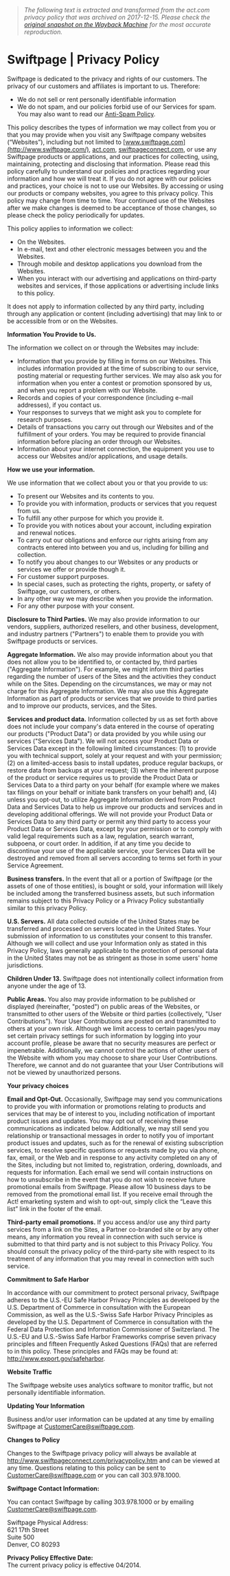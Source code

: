 > *The following text is extracted and transformed from the act.com privacy policy that was archived on 2017-12-15. Please check the [original snapshot on the Wayback Machine](https://web.archive.org/web/20171215223819id_/http%3A//swiftpage.com/privacy-policy) for the most accurate reproduction.*

# Swiftpage | Privacy Policy

Swiftpage is dedicated to the privacy and rights of our customers. The privacy of our customers and affiliates is important to us. Therefore:

  * We do not sell or rent personally identifiable information
  * We do not spam, and our policies forbid use of our Services for spam. You may also want to read our [Anti-Spam Policy](http://swiftpage.com/anti-spam-policy).



This policy describes the types of information we may collect from you or that you may provide when you visit any Swiftpage company websites (“Websites”), including but not limited to [www.swiftpage.com](http://www.swiftpage.com/), [act.com](http://act.com/), [swiftpageconnect.com](http://swiftpageconnect.com/), or use any Swiftpage products or applications, and our practices for collecting, using, maintaining, protecting and disclosing that information. Please read this policy carefully to understand our policies and practices regarding your information and how we will treat it. If you do not agree with our policies and practices, your choice is not to use our Websites. By accessing or using our products or company websites, you agree to this privacy policy. This policy may change from time to time. Your continued use of the Websites after we make changes is deemed to be acceptance of those changes, so please check the policy periodically for updates.

This policy applies to information we collect:

  * On the Websites.
  * In e-mail, text and other electronic messages between you and the Websites.
  * Through mobile and desktop applications you download from the Websites.
  * When you interact with our advertising and applications on third-party websites and services, if those applications or advertising include links to this policy.



It does not apply to information collected by any third party, including through any application or content (including advertising) that may link to or be accessible from or on the Websites.

**Information You Provide to Us.**

The information we collect on or through the Websites may include:

  * Information that you provide by filling in forms on our Websites. This includes information provided at the time of subscribing to our service, posting material or requesting further services. We may also ask you for information when you enter a contest or promotion sponsored by us, and when you report a problem with our Website.
  * Records and copies of your correspondence (including e-mail addresses), if you contact us.
  * Your responses to surveys that we might ask you to complete for research purposes.
  * Details of transactions you carry out through our Websites and of the fulfillment of your orders. You may be required to provide financial information before placing an order through our Websites.
  * Information about your internet connection, the equipment you use to access our Websites and/or applications, and usage details.



**How we use your information.**

We use information that we collect about you or that you provide to us:

  * To present our Websites and its contents to you.
  * To provide you with information, products or services that you request from us.
  * To fulfill any other purpose for which you provide it.
  * To provide you with notices about your account, including expiration and renewal notices.
  * To carry out our obligations and enforce our rights arising from any contracts entered into between you and us, including for billing and collection.
  * To notify you about changes to our Websites or any products or services we offer or provide though it.
  * For customer support purposes.
  * In special cases, such as protecting the rights, property, or safety of Swiftpage, our customers, or others.
  * In any other way we may describe when you provide the information.
  * For any other purpose with your consent.



**Disclosure to Third Parties.** We may also provide information to our vendors, suppliers, authorized resellers, and other business, development, and industry partners ("Partners") to enable them to provide you with Swiftpage products or services.

**Aggregate Information.** We also may provide information about you that does not allow you to be identified to, or contacted by, third parties ("Aggregate Information"). For example, we might inform third parties regarding the number of users of the Sites and the activities they conduct while on the Sites. Depending on the circumstances, we may or may not charge for this Aggregate Information. We may also use this Aggregate Information as part of products or services that we provide to third parties and to improve our products, services, and the Sites.

**Services and product data.** Information collected by us as set forth above does not include your company's data entered in the course of operating our products ("Product Data") or data provided by you while using our services ("Services Data"). We will not access your Product Data or Services Data except in the following limited circumstances: (1) to provide you with technical support, solely at your request and with your permission; (2) on a limited-access basis to install updates, produce regular backups, or restore data from backups at your request; (3) where the inherent purpose of the product or service requires us to provide the Product Data or Services Data to a third party on your behalf (for example where we makes tax filings on your behalf or initiate bank transfers on your behalf) and, (4) unless you opt-out, to utilize Aggregate Information derived from Product Data and Services Data to help us improve our products and services and in developing additional offerings. We will not provide your Product Data or Services Data to any third party or permit any third party to access your Product Data or Services Data, except by your permission or to comply with valid legal requirements such as a law, regulation, search warrant, subpoena, or court order. In addition, if at any time you decide to discontinue your use of the applicable service, your Services Data will be destroyed and removed from all servers according to terms set forth in your Service Agreement.

**Business transfers.** In the event that all or a portion of Swiftpage (or the assets of one of those entities), is bought or sold, your information will likely be included among the transferred business assets, but such information remains subject to this Privacy Policy or a Privacy Policy substantially similar to this privacy Policy.

**U.S. Servers.** All data collected outside of the United States may be transferred and processed on servers located in the United States. Your submission of information to us constitutes your consent to this transfer. Although we will collect and use your Information only as stated in this Privacy Policy, laws generally applicable to the protection of personal data in the United States may not be as stringent as those in some users' home jurisdictions.

**Children Under 13.** Swiftpage does not intentionally collect information from anyone under the age of 13.

**Public Areas.** You also may provide information to be published or displayed (hereinafter, "posted") on public areas of the Websites, or transmitted to other users of the Website or third parties (collectively, "User Contributions"). Your User Contributions are posted on and transmitted to others at your own risk. Although we limit access to certain pages/you may set certain privacy settings for such information by logging into your account profile, please be aware that no security measures are perfect or impenetrable. Additionally, we cannot control the actions of other users of the Website with whom you may choose to share your User Contributions. Therefore, we cannot and do not guarantee that your User Contributions will not be viewed by unauthorized persons.

**Your privacy choices**

**Email and Opt-Out.** Occasionally, Swiftpage may send you communications to provide you with information or promotions relating to products and services that may be of interest to you, including notification of important product issues and updates. You may opt out of receiving these communications as indicated below. Additionally, we may still send you relationship or transactional messages in order to notify you of important product issues and updates, such as for the renewal of existing subscription services, to resolve specific questions or requests made by you via phone, fax, email, or the Web and in response to any activity completed on any of the Sites, including but not limited to, registration, ordering, downloads, and requests for information. Each email we send will contain instructions on how to unsubscribe in the event that you do not wish to receive future promotional emails from Swiftpage. Please allow 10 business days to be removed from the promotional email list. If you receive email through the Act! emarketing system and wish to opt-out, simply click the “Leave this list” link in the footer of the email.

**Third-party email promotions.** If you access and/or use any third party services from a link on the Sites, a Partner co-branded site or by any other means, any information you reveal in connection with such service is submitted to that third party and is not subject to this Privacy Policy. You should consult the privacy policy of the third-party site with respect to its treatment of any information that you may reveal in connection with such service.

**Commitment to Safe Harbor**

In accordance with our commitment to protect personal privacy, Swiftpage adheres to the U.S.-EU Safe Harbor Privacy Principles as developed by the U.S. Department of Commerce in consultation with the European Commission, as well as the U.S.-Swiss Safe Harbor Privacy Principles as developed by the U.S. Department of Commerce in consultation with the Federal Data Protection and Information Commissioner of Switzerland. The U.S.-EU and U.S.-Swiss Safe Harbor Frameworks comprise seven privacy principles and fifteen Frequently Asked Questions (FAQs) that are referred to in this policy. These principles and FAQs may be found at: <http://www.export.gov/safeharbor>. 

**Website Traffic**

The Swiftpage website uses analytics software to monitor traffic, but not personally identifiable information.

**Updating Your Information**

Business and/or user information can be updated at any time by emailing Swiftpage at CustomerCare@swiftpage.com.

**Changes to Policy**

Changes to the Swiftpage privacy policy will always be available at <http://www.swiftpageconnect.com/privacypolicy.htm> and can be viewed at any time. Questions relating to this policy can be sent to [CustomerCare@swiftpage.com](mailto:CustomerCare@swiftpage.com) or you can call 303.978.1000.

**Swiftpage Contact Information:**

You can contact Swiftpage by calling 303.978.1000 or by emailing [CustomerCare@swiftpage.com](mailto:CustomerCare@swiftpage.com).

Swiftpage Physical Address:  
621 17th Street  
Suite 500  
Denver, CO 80293

**Privacy Policy Effective Date:**  
The current privacy policy is effective 04/2014.
